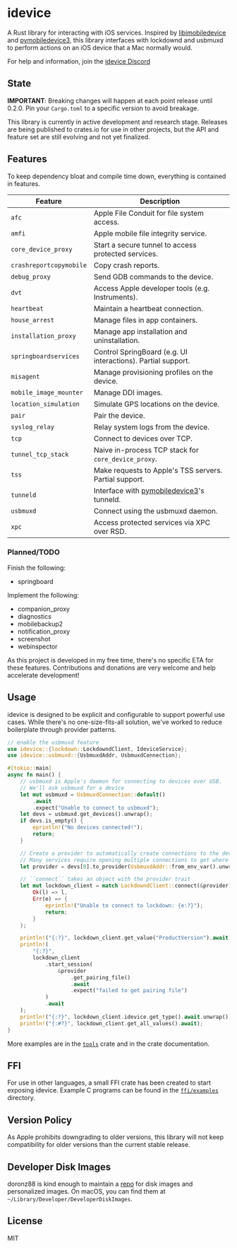 # idevice

A Rust library for interacting with iOS services.
Inspired by [libimobiledevice](https://github.com/libimobiledevice/libimobiledevice)
and [pymobiledevice3](https://github.com/doronz88/pymobiledevice3),
this library interfaces with lockdownd and usbmuxd to perform actions
on an iOS device that a Mac normally would.

For help and information, join the [idevice Discord](https://discord.gg/qtgv6QtYbV)

## State

**IMPORTANT**: Breaking changes will happen at each point release until 0.2.0.
Pin your `Cargo.toml` to a specific version to avoid breakage.

This library is currently in active development and research stage.
Releases are being published to crates.io for use in other projects,
but the API and feature set are still evolving and not yet finalized.

## Features

To keep dependency bloat and compile time down, everything is contained in features.

| Feature                | Description |
|------------------------|-----------------------------------------------------------------------------|
| `afc`                  | Apple File Conduit for file system access. |
| `amfi`                 | Apple mobile file integrity service. |
| `core_device_proxy`    | Start a secure tunnel to access protected services. |
| `crashreportcopymobile`| Copy crash reports. |
| `debug_proxy`          | Send GDB commands to the device. |
| `dvt`                  | Access Apple developer tools (e.g. Instruments). |
| `heartbeat`            | Maintain a heartbeat connection. |
| `house_arrest`         | Manage files in app containers. |
| `installation_proxy`   | Manage app installation and uninstallation. |
| `springboardservices`  | Control SpringBoard (e.g. UI interactions). Partial support. |
| `misagent`             | Manage provisioning profiles on the device. |
| `mobile_image_mounter` | Manage DDI images. |
| `location_simulation`  | Simulate GPS locations on the device. |
| `pair`                 | Pair the device. |
| `syslog_relay`         | Relay system logs from the device. |
| `tcp`                  | Connect to devices over TCP. |
| `tunnel_tcp_stack`     | Naive in-process TCP stack for `core_device_proxy`. |
| `tss`                  | Make requests to Apple's TSS servers. Partial support. |
| `tunneld`              | Interface with [pymobiledevice3](https://github.com/doronz88/pymobiledevice3)'s tunneld. |
| `usbmuxd`              | Connect using the usbmuxd daemon. |
| `xpc`                  | Access protected services via XPC over RSD. |

### Planned/TODO

Finish the following:

- springboard

Implement the following:

- companion_proxy
- diagnostics
- mobilebackup2
- notification_proxy
- screenshot
- webinspector

As this project is developed in my free time, there's no specific ETA for these features.
Contributions and donations are very welcome and help accelerate development!

## Usage

idevice is designed to be explicit and configurable to support powerful use cases.
While there's no one-size-fits-all solution, we've worked to reduce boilerplate through provider patterns.

```rust
// enable the usbmuxd feature
use idevice::{lockdown::LockdowndClient, IdeviceService};
use idevice::usbmuxd::{UsbmuxdAddr, UsbmuxdConnection};

#[tokio::main]
async fn main() {
    // usbmuxd is Apple's daemon for connecting to devices over USB.
    // We'll ask usbmuxd for a device
    let mut usbmuxd = UsbmuxdConnection::default()
        .await
        .expect("Unable to connect to usbmuxd");
    let devs = usbmuxd.get_devices().unwrap();
    if devs.is_empty() {
        eprintln!("No devices connected!");
        return;
    }

    // Create a provider to automatically create connections to the device.
    // Many services require opening multiple connections to get where you want.
    let provider = devs[0].to_provider(UsbmuxdAddr::from_env_var().unwrap(), 0, "example-program");

    // ``connect`` takes an object with the provider trait
    let mut lockdown_client = match LockdowndClient::connect(&provider).await {
        Ok(l) => l,
        Err(e) => {
            eprintln!("Unable to connect to lockdown: {e:?}");
            return;
        }
    };

    println!("{:?}", lockdown_client.get_value("ProductVersion").await);
    println!(
        "{:?}",
        lockdown_client
            .start_session(
                &provider
                    .get_pairing_file()
                    .await
                    .expect("failed to get pairing file")
            )
            .await
    );
    println!("{:?}", lockdown_client.idevice.get_type().await.unwrap());
    println!("{:#?}", lockdown_client.get_all_values().await);
}
```

More examples are in the [`tools`](tools/) crate and in the crate documentation.

## FFI

For use in other languages, a small FFI crate has been created to start exposing
idevice. Example C programs can be found in the [`ffi/examples`](ffi/examples/) directory.

## Version Policy

As Apple prohibits downgrading to older versions, this library will
not keep compatibility for older versions than the current stable release.

## Developer Disk Images

doronz88 is kind enough to maintain a [repo](https://github.com/doronz88/DeveloperDiskImage)
for disk images and personalized images.
On macOS, you can find them at `~/Library/Developer/DeveloperDiskImages`.

## License

MIT

